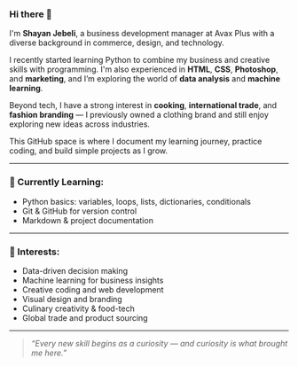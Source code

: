 ### Hi there 👋

I'm **Shayan Jebeli**, a business development manager at Avax Plus with a diverse background in commerce, design, and technology.

I recently started learning Python to combine my business and creative skills with programming. I'm also experienced in **HTML**, **CSS**, **Photoshop**, and **marketing**, and I’m exploring the world of **data analysis** and **machine learning**.

Beyond tech, I have a strong interest in **cooking**, **international trade**, and **fashion branding** — I previously owned a clothing brand and still enjoy exploring new ideas across industries.

This GitHub space is where I document my learning journey, practice coding, and build simple projects as I grow.

---

### 🧠 Currently Learning:
- Python basics: variables, loops, lists, dictionaries, conditionals
- Git & GitHub for version control
- Markdown & project documentation

---

### 🚀 Interests:
- Data-driven decision making
- Machine learning for business insights
- Creative coding and web development
- Visual design and branding
- Culinary creativity & food-tech
- Global trade and product sourcing

---

> *“Every new skill begins as a curiosity — and curiosity is what brought me here.”*
